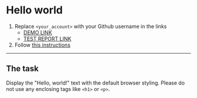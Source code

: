 # Hello world
1. Replace `<your_account>` with your Github username in the links
    - [DEMO LINK](https://ZhupanovOlexii.github.io/layout_hello-world/) <br>
    - [TEST REPORT LINK](https://ZhupanovOlexii.github.io/layout_hello-world/report/html_report/)
2. Follow [this instructions](https://mate-academy.github.io/layout_task-guideline/)
___

## The task
Display the "Hello, world!" text with the default browser styling. Please do not
use any enclosing tags like `<h1>` or `<p>`.
